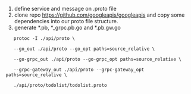 1. define service and message on .proto file
2. clone repo https://github.com/googleapis/googleapis and copy some dependencies into our proto file structure.
2. generate *.pb, *_grpc.pb.go and *.pb.gw.go

```
   protoc -I ./api/proto \ 
   
   --go_out ./api/proto --go_opt paths=source_relative \
   
   --go-grpc_out ./api/proto --go-grpc_opt paths=source_relative \
   
   --grpc-gateway_out ./api/proto --grpc-gateway_opt paths=source_relative \
   
   ./api/proto/todolist/todolist.proto
```
